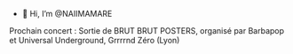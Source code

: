 - 👋 Hi, I’m @NAIIMAMARE

Prochain concert : Sortie de BRUT BRUT POSTERS, organisé par Barbapop et Universal Underground, Grrrrnd Zéro (Lyon)
<!---
NAIIMAMARE/NAIIMAMARE is a ✨ special ✨ repository because its `README.md` (this file) appears on your GitHub profile.
You can click the Preview link to take a look at your changes.
--->
